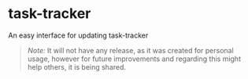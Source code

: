 # task-tracker
An easy interface for updating task-tracker

> *Note:* It will not have any release, as it was created for personal usage, however for future improvements and regarding this might help others, it is being shared.
